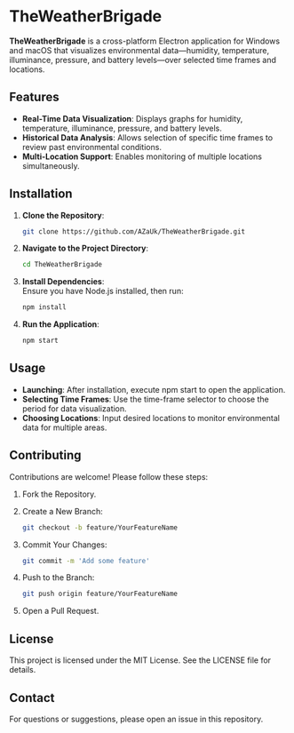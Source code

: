 # TheWeatherBrigade

**TheWeatherBrigade** is a cross-platform Electron application for Windows and macOS that visualizes environmental data—humidity, temperature, illuminance, pressure, and battery levels—over selected time frames and locations.

## Features

- **Real-Time Data Visualization**: Displays graphs for humidity, temperature, illuminance, pressure, and battery levels.
- **Historical Data Analysis**: Allows selection of specific time frames to review past environmental conditions.
- **Multi-Location Support**: Enables monitoring of multiple locations simultaneously.

## Installation

1. **Clone the Repository**:

   ```bash
   git clone https://github.com/AZaUk/TheWeatherBrigade.git
    ```
   
2. **Navigate to the Project Directory**:
    ```bash
    cd TheWeatherBrigade
   ```

3. **Install Dependencies**:
    <br>Ensure you have Node.js installed, then run:
    ```bash
    npm install
    ```

4. **Run the Application**:
    ```bash
    npm start
   ```

## Usage

- **Launching**: After installation, execute npm start to open the application.
- **Selecting Time Frames**: Use the time-frame selector to choose the period for data visualization.
- **Choosing Locations**: Input desired locations to monitor environmental data for multiple areas.

## Contributing

Contributions are welcome! Please follow these steps:

1. Fork the Repository.
2. Create a New Branch:
    ```bash
   git checkout -b feature/YourFeatureName
   ```

3. Commit Your Changes:
    ```bash
    git commit -m 'Add some feature'
   ```

4. Push to the Branch:
    ```bash
    git push origin feature/YourFeatureName
   ```

5. Open a Pull Request.

## License

This project is licensed under the MIT License. See the LICENSE file for details.

## Contact

For questions or suggestions, please open an issue in this repository.